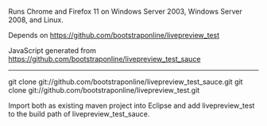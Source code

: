 Runs Chrome and Firefox 11 on Windows Server 2003, Windows Server 2008, and Linux.

Depends on https://github.com/bootstraponline/livepreview_test

JavaScript generated from https://github.com/bootstraponline/livepreview_test_sauce

---

git clone git://github.com/bootstraponline/livepreview_test_sauce.git
git clone git://github.com/bootstraponline/livepreview_test.git

Import both as existing maven project into Eclipse and add livepreview_test to the build path of livepreview_test_sauce.
